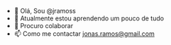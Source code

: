 - 👋 Olá, Sou @jramoss
- 🌱 Atualmente estou aprendendo um pouco de tudo
- 💞️ Procuro colaborar
- 📫 Como me contactar jonas.ramos@gmail.com

<!---
jramoss/jramoss is a ✨ special ✨ repository because its `README.md` (this file) appears on your GitHub profile.
You can click the Preview link to take a look at your changes.
--->
